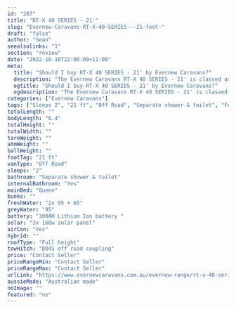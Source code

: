 ```yaml
---
id: "287"
title: "RT-X 40 SERIES - 21'"
slug: "Evernew-Caravans-RT-X-40-SERIES---21-foot-"
draft: "false"
author: "Sean"
seealsolinks: "1"
section: "review"
date: "2022-10-10T22:00:09+11:00"
meta:
  title: "Should I buy RT-X 40 SERIES - 21' by Evernew Caravans?"
  description: "The Evernew Caravans RT-X 40 SERIES - 21' is classed as Off Road, and sleeps 2 people. It is Australian made and comes in at 21 ft. It generally has Separate shower & toilet."
  ogtitle: "Should I buy RT-X 40 SERIES - 21' by Evernew Caravans?"
  ogdescription: "The Evernew Caravans RT-X 40 SERIES - 21' is classed as Off Road, and sleeps 2 people. It is Australian made and comes in at 21 ft. It generally has Separate shower & toilet."
categories: ["Evernew Caravans"]
tags: ["Sleeps 2", "21 ft", "Off Road", "Separate shower & toilet", "Full height", "Price Unknown"]
totalLength: ""
bodyLength: "6.4"
totalHeight: ""
totalWidth: ""
tareWeight: ""
atmWeight: ""
ballWeight: ""
footTag: "21 ft"
vanType: "Off Road"
sleeps: "2"
bathroom: "Separate shower & toilet"
internalBathroom: "Yes"
mainBed: "Queen"
bunks: ""
freshWater: "2x 95 + 65"
greyWater: "95"
battery: "300AH Lithium Ion battery "
solar: "3x 160w solar panel"
airCon: "Yes"
hybrid: ""
roofType: "Full height"
towHitch: "DO45 off road coupling"
price: "Contact Seller"
priceRangeMin: "Contact Seller"
priceRangeMax: "Contact Seller"
urlLink: "https://www.evernewcaravans.com.au/evernew-range/rt-x-40-series-21"
aussieMade: "Australian made"
noImage: ""
featured: "no"
---
```

